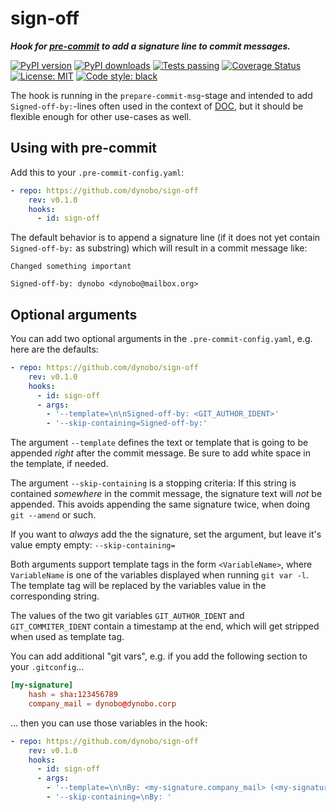 # sign-off

**_Hook for [pre-commit](https://pre-commit.com/) to add a signature line to
commit messages._**

[![PyPI version](https://img.shields.io/pypi/v/sign-off.svg)](https://pypi.python.org/pypi/sign-off/)
[![PyPI downloads](https://img.shields.io/pypi/dm/sign-off.svg)](https://pypi.python.org/pypi/sign-off/)
[![Tests passing](https://github.com/dynobo/sign-off/actions/workflows/python.yaml/badge.svg)](https://github.com/dynobo/sign-off/actions/workflows/python.yaml)
[![Coverage Status](https://coveralls.io/repos/github/dynobo/sign-off/badge.svg)](https://coveralls.io/github/dynobo/sign-off)
[![License: MIT](https://img.shields.io/badge/License-MIT-blue.svg)](https://www.gnu.org/licenses/mit)
[![Code style: black](https://img.shields.io/badge/Code%20style-black-%23000000)](https://github.com/psf/black)

The hook is running in the `prepare-commit-msg`-stage and intended to add
`Signed-off-by:`-lines often used in the context of
[DOC](https://en.wikipedia.org/wiki/Developer_Certificate_of_Origin), but it
should be flexible enough for other use-cases as well.

## Using with pre-commit

Add this to your `.pre-commit-config.yaml`:

```yaml
- repo: https://github.com/dynobo/sign-off
    rev: v0.1.0
    hooks:
      - id: sign-off
```

The default behavior is to append a signature line (if it does not yet contain
`Signed-off-by:` as substring) which will result in a commit message like:

```
Changed something important

Signed-off-by: dynobo <dynobo@mailbox.org>
```

## Optional arguments

You can add two optional arguments in the `.pre-commit-config.yaml`, e.g. here
are the defaults:

```yaml
- repo: https://github.com/dynobo/sign-off
    rev: v0.1.0
    hooks:
      - id: sign-off
      - args:
        - '--template=\n\nSigned-off-by: <GIT_AUTHOR_IDENT>'
        - '--skip-containing=Signed-off-by:'
```

The argument `--template` defines the text or template that is going to be
appended _right_ after the commit message. Be sure to add white space in the
template, if needed.

The argument `--skip-containing` is a stopping criteria: If this string is
contained _somewhere_ in the commit message, the signature text will _not_ be
appended. This avoids appending the same signature twice, when doing
`git --amend` or such.

If you want to _always_ add the the signature, set the argument, but leave it's
value empty empty: `--skip-containing=`

Both arguments support template tags in the form `<VariableName>`, where
`VariableName` is one of the variables displayed when running `git var -l`. The
template tag will be replaced by the variables value in the corresponding
string.

The values of the two git variables `GIT_AUTHOR_IDENT` and `GIT_COMMITER_IDENT`
contain a timestamp at the end, which will get stripped when used as template
tag.

You can add additional "git vars", e.g. if you add the following section to your
`.gitconfig`...

```conf
[my-signature]
    hash = sha:123456789
    company_mail = dynobo@dynobo.corp
```

... then you can use those variables in the hook:

```yaml
- repo: https://github.com/dynobo/sign-off
    rev: v0.1.0
    hooks:
      - id: sign-off
      - args:
        - '--template=\n\nBy: <my-signature.company_mail> (<my-signature.company_mail>)'
        - '--skip-containing=\nBy: '
```
